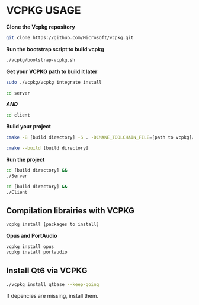 # VCPKG USAGE

**Clone the Vcpkg repository**

```bash
git clone https://github.com/Microsoft/vcpkg.git
```

**Run the bootstrap script to build vcpkg**

```bash
./vcpkg/bootstrap-vcpkg.sh
```

**Get your VCPKG path to build it later**

```bash
sudo ./vcpkg/vcpkg integrate install
```

```bash
cd server
```

***AND***

```bash
cd client
```

**Build your project**

```bash
cmake -B [build directory] -S . -DCMAKE_TOOLCHAIN_FILE=[path to vcpkg]/scripts/buildsystems/vcpkg.cmake
```

```bash
cmake --build [build directory]
```

**Run the project**

```bash
cd [build directory] &&
./Server
```

```bash
cd [build directory] &&
./Client
```

## Compilation librairies with VCPKG

```bash
vcpkg install [packages to install]
```

**Opus and PortAudio**

```bash
vcpkg install opus
vcpkg install portaudio
````

## Install Qt6 via VCPKG

```bash
./vcpkg install qtbase --keep-going
````

If depencies are missing, install them.